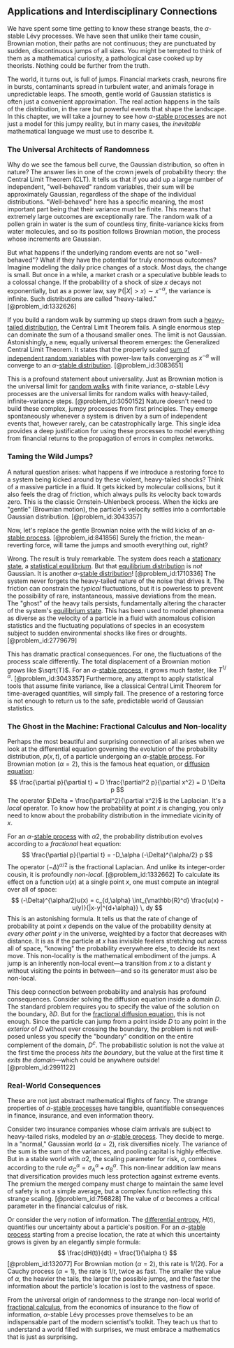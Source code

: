 ## Applications and Interdisciplinary Connections

We have spent some time getting to know these strange beasts, the $\alpha$-stable Lévy processes. We have seen that unlike their tame cousin, Brownian motion, their paths are not continuous; they are punctuated by sudden, discontinuous jumps of all sizes. You might be tempted to think of them as a mathematical curiosity, a pathological case cooked up by theorists. Nothing could be further from the truth.

The world, it turns out, is full of jumps. Financial markets crash, neurons fire in bursts, contaminants spread in turbulent water, and animals forage in unpredictable leaps. The smooth, gentle world of Gaussian statistics is often just a convenient approximation. The real action happens in the tails of the distribution, in the rare but powerful events that shape the landscape. In this chapter, we will take a journey to see how $\alpha$-[stable processes](@article_id:269316) are not just a model for this jumpy reality, but in many cases, the *inevitable* mathematical language we must use to describe it.

### The Universal Architects of Randomness

Why do we see the famous bell curve, the Gaussian distribution, so often in nature? The answer lies in one of the crown jewels of probability theory: the Central Limit Theorem (CLT). It tells us that if you add up a large number of independent, "well-behaved" random variables, their sum will be approximately Gaussian, regardless of the shape of the individual distributions. "Well-behaved" here has a specific meaning, the most important part being that their variance must be finite. This means that extremely large outcomes are exceptionally rare. The random walk of a pollen grain in water is the sum of countless tiny, finite-variance kicks from water molecules, and so its position follows Brownian motion, the process whose increments are Gaussian.

But what happens if the underlying random events are not so "well-behaved"? What if they have the potential for truly enormous outcomes? Imagine modeling the daily price changes of a stock. Most days, the change is small. But once in a while, a market crash or a speculative bubble leads to a colossal change. If the probability of a shock of size $x$ decays not exponentially, but as a power law, say $\mathbb{P}(|X| > x) \sim x^{-\alpha}$, the variance is infinite. Such distributions are called "heavy-tailed." [@problem_id:1332626]

If you build a random walk by summing up steps drawn from such a [heavy-tailed distribution](@article_id:145321), the Central Limit Theorem fails. A single enormous step can dominate the sum of a thousand smaller ones. The limit is not Gaussian. Astonishingly, a new, equally universal theorem emerges: the Generalized Central Limit Theorem. It states that the properly scaled [sum of independent random variables](@article_id:263234) with power-law tails converging as $x^{-\alpha}$ will converge to an $\alpha$-[stable distribution](@article_id:274901). [@problem_id:3083651]

This is a profound statement about universality. Just as Brownian motion is the universal limit for [random walks](@article_id:159141) with finite variance, $\alpha$-stable Lévy processes are the universal limits for random walks with heavy-tailed, infinite-variance steps. [@problem_id:3050152] Nature doesn't need to build these complex, jumpy processes from first principles. They emerge spontaneously whenever a system is driven by a sum of independent events that, however rarely, can be catastrophically large. This single idea provides a deep justification for using these processes to model everything from financial returns to the propagation of errors in complex networks.

### Taming the Wild Jumps?

A natural question arises: what happens if we introduce a restoring force to a system being kicked around by these violent, heavy-tailed shocks? Think of a massive particle in a fluid. It gets kicked by molecular collisions, but it also feels the drag of friction, which always pulls its velocity back towards zero. This is the classic Ornstein-Uhlenbeck process. When the kicks are "gentle" (Brownian motion), the particle's velocity settles into a comfortable Gaussian distribution. [@problem_id:3043357]

Now, let's replace the gentle Brownian noise with the wild kicks of an $\alpha$-[stable process](@article_id:183117). [@problem_id:841856] Surely the friction, the mean-reverting force, will tame the jumps and smooth everything out, right?

Wrong. The result is truly remarkable. The system does reach a [stationary state](@article_id:264258), a [statistical equilibrium](@article_id:186083). But that [equilibrium distribution](@article_id:263449) is *not* Gaussian. It is another $\alpha$-[stable distribution](@article_id:274901)! [@problem_id:1710336] The system never forgets the heavy-tailed nature of the noise that drives it. The friction can constrain the *typical* fluctuations, but it is powerless to prevent the possibility of rare, instantaneous, massive deviations from the mean. The "ghost" of the heavy tails persists, fundamentally altering the character of the system's [equilibrium state](@article_id:269870). This has been used to model phenomena as diverse as the velocity of a particle in a fluid with anomalous collision statistics and the fluctuating populations of species in an ecosystem subject to sudden environmental shocks like fires or droughts. [@problem_id:2779679]

This has dramatic practical consequences. For one, the fluctuations of the process scale differently. The total displacement of a Brownian motion grows like $\sqrt{T}$. For an $\alpha$-[stable process](@article_id:183117), it grows much faster, like $T^{1/\alpha}$. [@problem_id:3043357] Furthermore, any attempt to apply statistical tools that assume finite variance, like a classical Central Limit Theorem for time-averaged quantities, will simply fail. The presence of a restoring force is not enough to return us to the safe, predictable world of Gaussian statistics.

### The Ghost in the Machine: Fractional Calculus and Non-locality

Perhaps the most beautiful and surprising connection of all arises when we look at the differential equation governing the evolution of the probability distribution, $p(x,t)$, of a particle undergoing an $\alpha$-[stable process](@article_id:183117). For Brownian motion ($\alpha=2$), this is the famous heat equation, or [diffusion equation](@article_id:145371):
$$
\frac{\partial p}{\partial t} = D \frac{\partial^2 p}{\partial x^2} = D \Delta p
$$
The operator $\Delta = \frac{\partial^2}{\partial x^2}$ is the Laplacian. It's a *local* operator. To know how the probability at point $x$ is changing, you only need to know about the probability distribution in the immediate vicinity of $x$.

For an $\alpha$-[stable process](@article_id:183117) with $\alpha  2$, the probability distribution evolves according to a *fractional* heat equation:
$$
\frac{\partial p}{\partial t} = -D_\alpha (-\Delta)^{\alpha/2} p
$$
The operator $(-\Delta)^{\alpha/2}$ is the fractional Laplacian. And unlike its integer-order cousin, it is profoundly *non-local*. [@problem_id:1332662] To calculate its effect on a function $u(x)$ at a single point $x$, one must compute an integral over all of space:
$$
(-\Delta)^{\alpha/2}u(x) = c_{d,\alpha} \int_{\mathbb{R}^d} \frac{u(x) - u(y)}{|x-y|^{d+\alpha}} \, dy
$$
This is an astonishing formula. It tells us that the rate of change of probability at point $x$ depends on the value of the probability density at *every other point* $y$ in the universe, weighted by a factor that decreases with distance. It is as if the particle at $x$ has invisible feelers stretching out across all of space, "knowing" the probability everywhere else, to decide its next move. This non-locality is the mathematical embodiment of the jumps. A jump is an inherently non-local event—a transition from $x$ to a distant $y$ without visiting the points in between—and so its generator must also be non-local.

This deep connection between probability and analysis has profound consequences. Consider solving the diffusion equation inside a domain $D$. The standard problem requires you to specify the value of the solution on the boundary, $\partial D$. But for the [fractional diffusion equation](@article_id:181592), this is not enough. Since the particle can jump from a point inside $D$ to any point in the *exterior* of $D$ without ever crossing the boundary, the problem is not well-posed unless you specify the "boundary" condition on the entire complement of the domain, $D^c$. The probabilistic solution is not the value at the first time the process *hits the boundary*, but the value at the first time it *exits the domain*—which could be anywhere outside! [@problem_id:2991122]

### Real-World Consequences

These are not just abstract mathematical flights of fancy. The strange properties of $\alpha$-[stable processes](@article_id:269316) have tangible, quantifiable consequences in finance, insurance, and even information theory.

Consider two insurance companies whose claim arrivals are subject to heavy-tailed risks, modeled by an $\alpha$-[stable process](@article_id:183117). They decide to merge. In a "normal," Gaussian world ($\alpha=2$), risk diversifies nicely. The variance of the sum is the sum of the variances, and pooling capital is highly effective. But in a stable world with $\alpha  2$, the scaling parameter for risk, $\sigma$, combines according to the rule $\sigma_C^\alpha = \sigma_A^\alpha + \sigma_B^\alpha$. This non-linear addition law means that diversification provides much less protection against extreme events. The premium the merged company must charge to maintain the same level of safety is not a simple average, but a complex function reflecting this strange scaling. [@problem_id:756828] The value of $\alpha$ becomes a critical parameter in the financial calculus of risk.

Or consider the very notion of information. The [differential entropy](@article_id:264399), $H(t)$, quantifies our uncertainty about a particle's position. For an $\alpha$-[stable process](@article_id:183117) starting from a precise location, the rate at which this uncertainty grows is given by an elegantly simple formula:
$$
\frac{dH(t)}{dt} = \frac{1}{\alpha t}
$$
[@problem_id:132077] For Brownian motion ($\alpha=2$), this rate is $1/(2t)$. For a Cauchy process ($\alpha=1$), the rate is $1/t$, twice as fast. The smaller the value of $\alpha$, the heavier the tails, the larger the possible jumps, and the faster the information about the particle's location is lost to the vastness of space.

From the universal origin of randomness to the strange non-local world of [fractional calculus](@article_id:145727), from the economics of insurance to the flow of information, $\alpha$-stable Lévy processes prove themselves to be an indispensable part of the modern scientist's toolkit. They teach us that to understand a world filled with surprises, we must embrace a mathematics that is just as surprising.